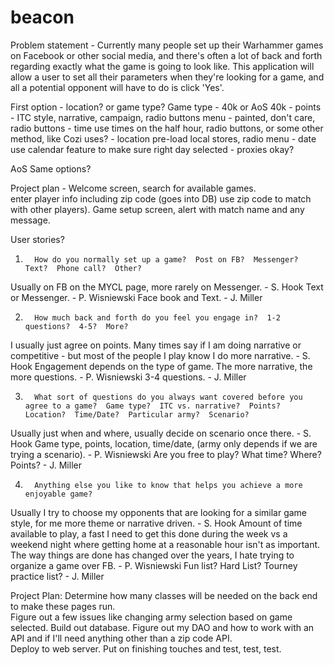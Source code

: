 # beacon
Problem statement - Currently many people set up their Warhammer games
on Facebook or other social media, and there's often a lot of back and forth
regarding exactly what the game is going to look like.  This application will
allow a user to set all their parameters when they're looking for a game, and
all a potential opponent will have to do is click 'Yes'.


First option - location? or game type?
Game type - 40k or AoS
40k 	- points
	- ITC style, narrative, campaign, radio buttons menu
	- painted, don't care, radio buttons
	- time use times on the half hour, radio buttons, or some other method, like Cozi uses?
	- location pre-load local stores, radio menu
	- date use calendar feature to make sure right day selected
	- proxies okay?

AoS	Same options?


Project plan - Welcome screen, search for available games.  
enter player info including zip code (goes into DB) 
use zip code to match with other players). 
Game setup screen, 
alert with match name and any message.

User stories?
1.       How do you normally set up a game?  Post on FB?  Messenger?  Text?  Phone call?  Other? 
Usually on FB on the MYCL page, more rarely on Messenger. - S. Hook
Text or Messenger. - P. Wisniewski
Face book and Text. - J. Miller

2.       How much back and forth do you feel you engage in?  1-2 questions?  4-5?  More?  
I usually just agree on points.  Many times say if I am doing narrative or competitive - but most of the people I play know I do more narrative. - S. Hook
Engagement depends on the type of game.  The more narrative, the more questions. - P. Wisniewski
3-4 questions. - J. Miller

3.       What sort of questions do you always want covered before you agree to a game?  Game type?  ITC vs. narrative?  Points?  Location?  Time/Date?  Particular army?  Scenario?  
Usually just when and where, usually decide on scenario once there. - S. Hook
Game type, points, location, time/date, (army only depends if we are trying a scenario). - P. Wisniewski
Are you free to play? What time? Where? Points? - J. Miller

4.       Anything else you like to know that helps you achieve a more enjoyable game?
Usually I try to choose my opponents that are looking for a similar game style, for me more theme or narrative driven. - S. Hook
Amount of time available to play, a fast I need to get this done during the week vs a weekend night where getting home at a reasonable hour isn't as important. The way things are done has changed over the years, I hate trying to organize a game over FB. - P. Wisniewski
Fun list? Hard List? Tourney practice list? - J. Miller

Project Plan:
    Determine how many classes will be needed on the back end to make these pages run.  
    Figure out a few issues like changing army selection based on game selected. 
    Build out database.
    Figure out my DAO and how to work with an API and if I'll need anything other 
    than a zip code API.   
    Deploy to web server.
    Put on finishing touches and test, test, test.